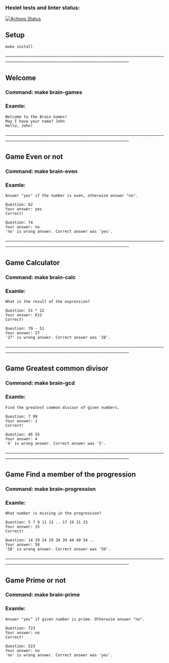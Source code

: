 ### Hexlet tests and linter status:
[![Actions Status](https://github.com/UotanKlein/frontend-project-44/actions/workflows/hexlet-check.yml/badge.svg)](https://github.com/UotanKlein/frontend-project-44/actions)


## Setup
```
make install
```

─────────────────────────────────────────────────────────────────────────────────────────

## Welcome

### Command: make brain-games
### Examle:
```
Welcome to the Brain Games!
May I have your name? John
Hello, John!
```

─────────────────────────────────────────────────────────────────────────────────────────

## Game Even or not

### Command: make brain-even
### Examle:
```
Answer "yes" if the number is even, otherwise answer "no".

Question: 62
Your answer: yes
Correct!

Question: 74
Your answer: no
'no' is wrong answer. Correct answer was 'yes'.
```

─────────────────────────────────────────────────────────────────────────────────────────

## Game Calculator

### Command: make brain-calc
### Examle:
```
What is the result of the expression?

Question: 51 * 12
Your answer: 612
Correct!

Question: 79 - 51
Your answer: 27
'27' is wrong answer. Correct answer was '28'.
```

─────────────────────────────────────────────────────────────────────────────────────────

## Game Greatest common divisor

### Command: make brain-gcd
### Examle:
```
Find the greatest common divisor of given numbers.

Question: 7 99
Your answer: 1
Correct!

Question: 45 55
Your answer: 4
'4' is wrong answer. Correct answer was '5'.
```

─────────────────────────────────────────────────────────────────────────────────────────

## Game Find a member of the progression

### Command: make brain-progression
### Examle:
```
What number is missing in the progression?

Question: 5 7 9 11 13 .. 17 19 21 23
Your answer: 15
Correct!

Question: 14 19 24 29 34 39 44 49 54 ..
Your answer: 58
'58' is wrong answer. Correct answer was '59'.
```

─────────────────────────────────────────────────────────────────────────────────────────

## Game Prime or not

### Command: make brain-prime
### Examle:
```
Answer "yes" if given number is prime. Otherwise answer "no".

Question: 723
Your answer: no
Correct!

Question: 523
Your answer: no
'no' is wrong answer. Correct answer was 'yes'.
```
